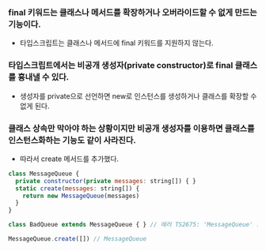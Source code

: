 ### final 키워드는 클래스나 메서드를 확장하거나 오버라이드할 수 없게 만드는 기능이다.

- 타입스크립트는 클래스나 메서드에 final 키워드를 지원하지 않는다.

### 타입스크립트에서는 비공개 생성자(private constructor)로 final 클래스를 흉내낼 수 있다.

- 생성자를 private으로 선언하면 new로 인스턴스를 생성하거나 클래스를 확장할 수 없게 된다.

### 클래스 상속만 막아야 하는 상황이지만 비공개 생성자를 이용하면 클래스를 인스턴스화하는 기능도 같이 사라진다.

- 따라서 create 메서드를 추가했다.

```javascript
class MessageQueue {
  private constructor(private messages: string[]) { }
  static create(messages: string[]) {
    return new MessageQueue(messages)
  }
}

class BadQueue extends MessageQueue { } // 에러 TS2675: 'MessageQueue' 클래스를 확장할 수 없음. 클래스 생성자가 private으로 설정됨

MessageQueue.create([]) // MessageQueue
```
